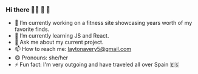 ### Hi there 👋🏽 :hibiscus: :lollipop: 


- 🔭 I’m currently working on a fitness site showcasing years worth of my favorite finds.
- 🌱 I’m currently learning JS and React.
- 💬 Ask me about my current project.
- 📫 How to reach me: laytonavery5@gmail.com
- 😄 Pronouns: she/her
- ⚡ Fun fact: I'm very outgoing and have traveled all over Spain :es:

